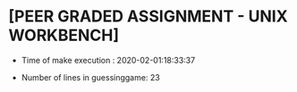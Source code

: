 # [PEER GRADED ASSIGNMENT - UNIX WORKBENCH]

* Time of make execution : 2020-02-01:18:33:37

* Number of lines in guessinggame:  23

